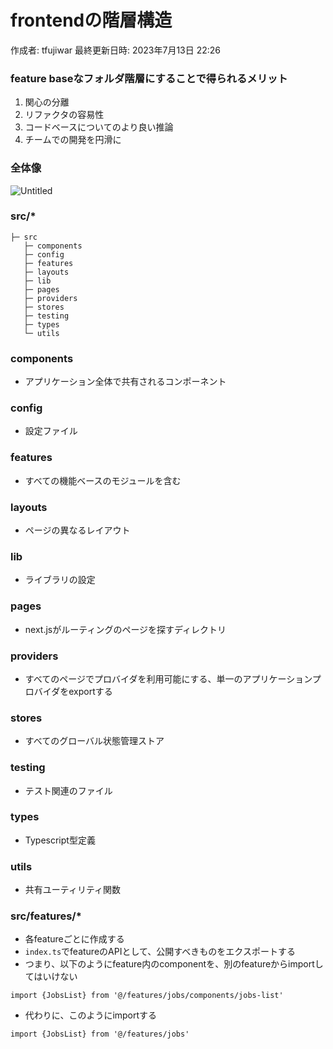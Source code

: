 # frontendの階層構造

作成者: tfujiwar
最終更新日時: 2023年7月13日 22:26

### feature baseなフォルダ階層にすることで得られるメリット

1. 関心の分離
2. リファクタの容易性
3. コードベースについてのより良い推論
4. チームでの開発を円滑に

### 全体像

![Untitled](frontend%E3%81%AE%E9%9A%8E%E5%B1%A4%E6%A7%8B%E9%80%A0%207dff26bc83af4f73940b240c3121ca78/Untitled.png)

### src/*

```
├─ src
   ├─ components
   ├─ config
   ├─ features
   ├─ layouts
   ├─ lib
   ├─ pages
   ├─ providers
   ├─ stores
   ├─ testing
   ├─ types
   └─ utils

```

### components

- アプリケーション全体で共有されるコンポーネント

### config

- 設定ファイル

### features

- すべての機能ベースのモジュールを含む

### layouts

- ページの異なるレイアウト

### lib

- ライブラリの設定

### pages

- next.jsがルーティングのページを探すディレクトリ

### providers

- すべてのページでプロバイダを利用可能にする、単一のアプリケーションプロバイダをexportする

### stores

- すべてのグローバル状態管理ストア

### testing

- テスト関連のファイル

### types

- Typescript型定義

### utils

- 共有ユーティリティ関数

### src/features/*

- 各featureごとに作成する
- `index.ts`でfeatureのAPIとして、公開すべきものをエクスポートする
- つまり、以下のようにfeature内のcomponentを、別のfeatureからimportしてはいけない

```tsx
import {JobsList} from '@/features/jobs/components/jobs-list'
```

- 代わりに、このようにimportする

```tsx
import {JobsList} from '@/features/jobs'
```